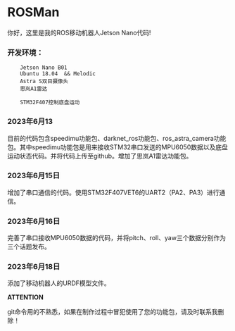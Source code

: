 # ROSMan
你好，这里是我的ROS移动机器人Jetson Nano代码!

### 开发环境：
        Jetson Nano B01
        Ubuntu 18.04  && Melodic
        Astra S双目摄像头
        思岚A1雷达

        STM32F407控制底盘运动




### **2023年6月13**

目前的代码包含speedimu功能包、darknet_ros功能包、ros_astra_camera功能包。其中speedimu功能包是用来接收STM32串口发送的MPU6050数据以及底盘运动状态代码。并将代码上传至github。增加了思岚A1雷达功能包。


### **2023年6月15日**
增加了串口通信的代码。使用STM32F407VET6的UART2（PA2、PA3）进行通信。


### **2023年6月16日**
完善了串口接收MPU6050数据的代码，并将pitch、roll、yaw三个数据分别作为三个话题发布。

### **2023年6月18日**
添加了移动机器人的URDF模型文件。

**ATTENTION**

git命令用的不熟悉，如果在制作过程中冒犯使用了您的功能包，请及时联系我删除！
